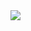 <img src="https://capsule-render.vercel.app/api?type=Transparent&color=auto&height=260&section=header&fontSize=45&text=Sung_Muk Yeon;&desc=Be ambitious.&" />
